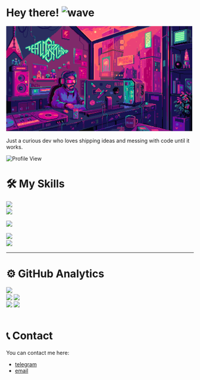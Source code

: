 # Hey there! <img alt="wave" src="https://media.giphy.com/media/hvRJCLFzcasrR4ia7z/giphy.gif" width="25px">

<a href="https://github.com/karan-webdev">
  <img src="/coding-man.gif" alt="coding-man" width="500" />
</a>

<br>

Just a curious dev who loves shipping ideas and messing with code until it works. 

![Profile View](https://komarev.com/ghpvc/?username=karan-webdev&color=blueviolet&style=flat)

# 🛠️ My Skills

<div align="start">

<!-- Frontend -->
<img src="https://skillicons.dev/icons?i=html,css,js,ts,react,svelte" /> <br>
<img src="https://skillicons.dev/icons?i=tailwind,bootstrap,electron,codepen,figma,nodejs" /> <br>

<!-- Backend -->
<img src="https://skillicons.dev/icons?i=python,django,flask,mysql,sqlite,unity" /> <br>

<!-- Game & Creative -->
<img src="https://skillicons.dev/icons?i=godot,ps,pr,git,vscode,powershell" /> <br>
<img src="https://skillicons.dev/icons?i=obsidian,kali" /> <br>

</div>


---

# ⚙️ GitHub Analytics

<div>
    <img src="https://github-profile-summary-cards.vercel.app/api/cards/profile-details?username=karan-webdev&theme=dracula" />
</div>
<div>
    <img src="https://github-profile-summary-cards.vercel.app/api/cards/repos-per-language?username=karan-webdev&theme=dracula" />
    <img src="https://github-profile-summary-cards.vercel.app/api/cards/most-commit-language?username=karan-webdev&theme=dracula" />
</div>
<div>
    <img src="https://github-profile-summary-cards.vercel.app/api/cards/stats?username=karan-webdev&theme=dracula" />
    <img src="https://github-profile-summary-cards.vercel.app/api/cards/productive-time?username=karan-webdev&theme=dracula" />
</div>
<br>


# 📞 Contact
You can contact me here:
- [telegram](https://t.me/karan9kaushik)
- [email](mailto:codewithkaran@gmail.com)  <br>
